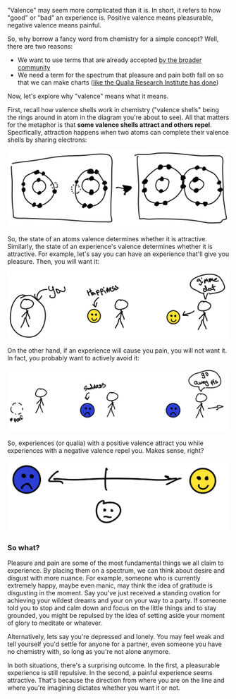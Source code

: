 "Valence" may seem more complicated than it is. In short, it refers to how "good" or "bad" an experience is. Positive valence means pleasurable, negative valence means painful.

So, why borrow a fancy word from chemistry for a simple concept? Well, there are two reasons:
- We want to use terms that are already accepted [by the broader community](https://en.wikipedia.org/wiki/Valence_(psychology))
- We need a term for the spectrum that pleasure and pain both fall on so that we can make charts ([like the Qualia Research Institute has done](https://qri.org/blog/symmetry-theory-of-valence-2020)) 

Now, let's explore why "valence" means what it means. 

First, recall how valence shells work in chemistry ("valence shells" being the rings around in atom in the diagram you're about to see). All that matters for the metaphor is that **some valence shells attract and others repel**. Specifically, attraction happens when two atoms can complete their valence shells by sharing electrons:

![valence chemistry diagram](./diagrams/valence_chemistry.svg)

So, the state of an atoms valence determines whether it is attractive. Similarly, the state of an experience's valence determines whether it is attractive. For example, let's say you can have an experience that'll give you pleasure. Then, you will want it:

![valence psychology happiness diagram](./diagrams/valence_psychology_happiness.svg)

On the other hand, if an experience will cause you pain, you will not want it. In fact, you probably want to actively avoid it:

![valence psychology sadness diagram](./diagrams/valence_psychology_sadness.svg)

So, experiences (or qualia) with a positive valence attract you while experiences with a negative valence repel you. Makes sense, right?

![valence scale diagram](./diagrams/valence_scale.svg)


### So what?
Pleasure and pain are some of the most fundamental things we all claim to experience. By placing them on a spectrum, we can think about desire and disgust with more nuance. For example, someone who is currently extremely happy, maybe even manic, may think the idea of gratitude is disgusting in the moment. Say you've just received a standing ovation for achieving your wildest dreams and your on your way to a party. If someone told you to stop and calm down and focus on the little things and to stay grounded, you might be repulsed by the idea of setting aside your moment of glory to meditate or whatever. 

Alternatively, lets say you're depressed and lonely. You may feel weak and tell yourself you'd settle for anyone for a partner, even someone you have no chemistry with, so long as you're not alone anymore. 

In both situations, there's a surprising outcome. In the first, a pleasurable experience is still repulsive. In the second, a painful experience seems attractive. That's because the direction from where you are on the line and where you're imagining dictates whether you want it or not. 

